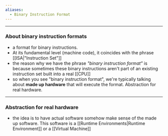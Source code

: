 ```yaml
---
aliases:
  - Binary Instruction Format
---
```

---

### About binary instruction formats

- a format for binary instructions.
- At its fundamental level (machine code), it coincides with the phrase [[ISA|"Instruction Set"]]
- the reason why we have the phrase _"binary instruction format"_ is because sometimes these binary instructions aren't part of an existing instruction set built into a real [[CPU]]
- so when you see "binary instruction format", we're typically talking about **made up hardware** that will execute the format. Abstraction for real hardware.

---

### Abstraction for real hardware

- the idea is to have actual software somehow make sense of the made up software. This software is a [[Runtime Environments|Runtime Environment]] or a [[Virtual Machine]]